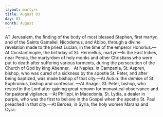 ```yaml
---
layout: martyrs
title: August 03
day: 03
month: August
---
```

AT Jerusalem, the finding of the body of most
blessed Stephen, first martyr, and of the Saints
Gamaliel, Nicodemus, and Abibo, through a divine
revelation made to the priest Lucian, in the time of
the emperor Honorius.&mdash;At Constantinople, the
birthday of St. Hermellus, martyr.&mdash;In the East
Indies, near Persia, the martyrdom of holy monks
and other Christians who were put to death after 
suffering various torments, during the persecution
of the Church of God by king Abenner.&mdash;At Naples.
in Campania, St. Aspren, bishop, who was cured of
a sickness by the apostle St. Peter, and after being
baptized, was made bishop of that city.&mdash;At Autun.
the demise of St. Euphronius, bishop and confessor.
&mdash;At Anagni, St. Peter, bishop, who rested in the
Lord after gaining great renown for monastical observance and for pastoral vigilance.&mdash;At Philippi, in
Macedonia, St. Lydia, a dealer in purple, who was
the first to believe in the Gospel when the apostle
St. Paul preached in that city.&mdash;At Beroea, in Syria,
the holy women Marana and Cyra.


